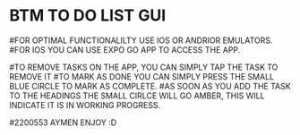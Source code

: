 # BTM TO DO LIST GUI

#FOR OPTIMAL FUNCTIONALILTY USE IOS OR ANDRIOR EMULATORS. 
#FOR IOS YOU CAN USE EXPO GO APP TO ACCESS THE APP.

#TO REMOVE TASKS ON THE APP, YOU CAN SIMPLY TAP THE TASK TO REMOVE IT
#TO MARK AS DONE YOU CAN SIMPLY PRESS THE SMALL BLUE CIRCLE TO MARK AS COMPLETE.
#AS SOON AS YOU ADD THE TASK TO THE HEADINGS THE SMALL CIRLCE WILL GO AMBER, THIS WILL INDICATE IT IS IN WORKING PROGRESS.

#2200553 AYMEN  ENJOY :D
